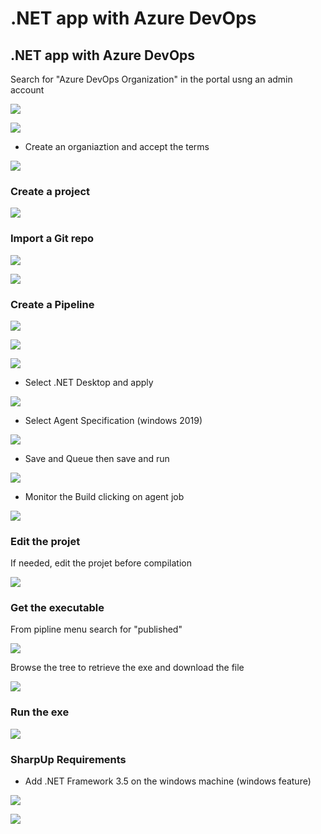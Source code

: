 # .NET app with Azure DevOps

## .NET app with Azure DevOps

Search for "Azure DevOps Organization" in the portal usng an admin account

![](../../../.gitbook/assets/image%20%28130%29.png)

![](../../../.gitbook/assets/image%20%28227%29.png)

* Create an organiaztion and accept the terms

![](../../../.gitbook/assets/image%20%28265%29.png)

### Create a project

![](../../../.gitbook/assets/image%20%28200%29.png)

### Import a Git repo

![](../../../.gitbook/assets/image%20%28117%29.png)

![](../../../.gitbook/assets/image%20%28215%29.png)

### Create a Pipeline

![](../../../.gitbook/assets/image%20%2858%29.png)

![](../../../.gitbook/assets/image%20%281%29.png)

![](../../../.gitbook/assets/image%20%28164%29.png)

* Select .NET Desktop and apply

![](../../../.gitbook/assets/image%20%28178%29.png)

* Select Agent Specification \(windows 2019\)

![](../../../.gitbook/assets/image%20%28237%29.png)

* Save and Queue then save and run

![](../../../.gitbook/assets/image%20%2865%29.png)

* Monitor the Build clicking on agent job

![](../../../.gitbook/assets/image%20%2818%29.png)

### Edit the projet

If needed, edit the projet before compilation

![](../../../.gitbook/assets/image%20%28131%29.png)

### Get the executable

From pipline menu search for "published"

![](../../../.gitbook/assets/image%20%2816%29.png)

Browse the tree to retrieve the exe and download the file

![](../../../.gitbook/assets/image%20%28298%29.png)

### Run the exe

![](../../../.gitbook/assets/image%20%28299%29.png)

### SharpUp Requirements

* Add .NET Framework 3.5 on the windows machine \(windows feature\)

![](../../../.gitbook/assets/image%20%2840%29.png)

![](../../../.gitbook/assets/image%20%2814%29.png)



